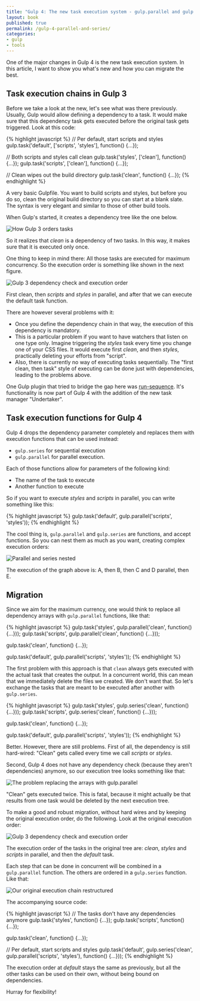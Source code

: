 ```yaml
---
title: "Gulp 4: The new task execution system - gulp.parallel and gulp.series"
layout: book
published: true
permalink: /gulp-4-parallel-and-series/
categories:
- gulp
- tools
---
```


One of the major changes in Gulp 4 is the new task execution system. In this
article, I want to show you what's new and how you can migrate the best.

## Task execution chains in Gulp 3

Before we take a look at the new, let's see what was there previously. Usually,
Gulp would allow defining a dependency to a task. It would make sure that this
dependency task gets executed before the original task gets triggered. Look
at this code:

{% highlight javascript %}
// Per default, start scripts and styles
gulp.task('default', ['scripts', 'styles'], function() {...});

// Both scripts and styles call clean
gulp.task('styles', ['clean'], function() {...});
gulp.task('scripts', ['clean'], function() {...});

// Clean wipes out the build directory
gulp.task('clean', function() {...});
{% endhighlight %}

A very basic Gulpfile. You want to build scripts and styles, but before you do
so, clean the original build directory so you can start at a blank slate. The
syntax is very elegant and similar to those of other build tools.

When Gulp's started, it creates a dependency tree like the one below.

![How Gulp 3 orders tasks](/wp-content/uploads/2015/folie1.jpg)

So it realizes that *clean* is a dependency of two tasks. In this way, it makes
sure that it is executed only once.

One thing to keep in mind there: All those tasks are executed for maximum
concurrency. So the execution order is something like shown in the next
figure.

![Gulp 3 dependency check and execution order](/wp-content/uploads/2015/folie2.jpg)

First clean, then *scripts* and *styles* in parallel, and after that we can
execute the default task function.

There are however several problems with it:

* Once you define the dependency chain in that way, the execution of
this dependency is mandatory.
* This is a particular problem if you want to have watchers that listen on one
type only. Imagine triggering the *styles* task every time you change one of your
CSS files. It would execute first *clean*, and then *styles*, practically
deleting your efforts from "script".
* Also, there is currently no way of executing tasks sequentially. The "first clean,
then task" style of executing can be done just with dependencies, leading to the
problems above.

One Gulp plugin that tried to bridge the gap here was [run-sequence](https://www.npmjs.com/package/run-sequence).
It's functionality is now part of Gulp 4 with the addition of the new
task manager "Undertaker".

## Task execution functions for Gulp 4

Gulp 4 drops the dependency parameter completely and replaces them with execution functions
that can be used instead:

- `gulp.series` for sequential execution
- `gulp.parallel` for parallel execution.

Each of those functions allow for parameters of the following kind:

* The name of the task to execute
* Another function to execute

So if you want to execute *styles* and *scripts* in parallel, you can write
something like this:

{% highlight javascript %}
gulp.task('default', gulp.parallel('scripts', 'styles'));
{% endhighlight %}

The cool thing is, `gulp.parallel` and `gulp.series` are functions, and
accept functions. So you can nest them as much as you want, creating
complex execution orders:

![Parallel and series nested](/wp-content/uploads/2015/folie4.jpg)

The execution of the graph above is: A, then B, then C and D parallel, then E.

## Migration

Since we aim for the maximum currency, one would think to replace all dependency
arrays with `gulp.parallel` functions, like that:

{% highlight javascript %}
gulp.task('styles', gulp.parallel('clean', function() {...}));
gulp.task('scripts', gulp.parallel('clean', function() {...}));

gulp.task('clean', function() {...});

gulp.task('default', gulp.parallel('scripts', 'styles'));
{% endhighlight %}

The first problem with this approach is that `clean` always gets executed with the
actual task that creates the output. In a concurrent world, this can mean that we
immediately delete the files we created. We don't want that. So let's exchange the
tasks that are meant to be executed after another with `gulp.series`.

{% highlight javascript %}
gulp.task('styles', gulp.series('clean', function() {...}));
gulp.task('scripts', gulp.series('clean', function() {...}));

gulp.task('clean', function() {...});

gulp.task('default', gulp.parallel('scripts', 'styles'));
{% endhighlight %}

Better. However, there are still problems. First of all, the dependency is still
hard-wired: "Clean" gets called every time we call *scripts* or *styles*.

Second, Gulp 4 does not have any dependency check (because they aren't dependencies)
anymore, so our execution tree looks something like that:

![The problem replacing the arrays with gulp.parallel](/wp-content/uploads/2015/folie3.jpg)

"Clean" gets executed twice. This is fatal, because it might actually be that
results from one task would be deleted by the next execution tree.

To make a good and robust migration, without hard wires and by keeping the original
execution order, do the following. Look at the original execution order:

![Gulp 3 dependency check and execution order](/wp-content/uploads/2015/folie2.jpg)

The execution order of the tasks in the original tree are: *clean*, *styles* and
*scripts* in parallel, and then the *default* task.

Each step that can be done in concurrent will be combined in a `gulp.parallel`
function. The others are ordered in a `gulp.series` function. Like that:

![Our original execution chain restructured](/wp-content/uploads/2015/folie5.jpg)

The accompanying source code:

{% highlight javascript %}
// The tasks don't have any dependencies anymore
gulp.task('styles', function() {...});
gulp.task('scripts', function() {...});

gulp.task('clean', function() {...});

// Per default, start scripts and styles
gulp.task('default',
  gulp.series('clean', gulp.parallel('scripts', 'styles'),
  function() {...}));
{% endhighlight %}

The execution order at *default* stays the same as previously, but all the
other tasks can be used on their own, without being bound on dependencies.

Hurray for flexibility!
